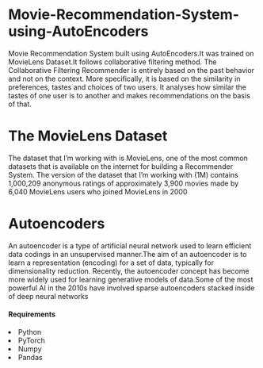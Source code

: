 <h1>Movie-Recommendation-System-using-AutoEncoders</h1>

Movie Recommendation System built using AutoEncoders.It was trained on MovieLens Dataset.It follows collaborative filtering method. The Collaborative Filtering Recommender is entirely based on the past behavior and not on the context. More specifically, it is based on the similarity in preferences, tastes and choices of two users. It analyses how similar the tastes of one user is to another and makes recommendations on the basis of that.

<h1>The MovieLens Dataset</h1>

The dataset that I’m working with is MovieLens, one of the most common datasets that is available on the internet for building a Recommender System. The version of the dataset that I’m working with (1M) contains 1,000,209 anonymous ratings of approximately 3,900 movies made by 6,040 MovieLens users who joined MovieLens in 2000

<h1>Autoencoders</h1>

An autoencoder is a type of artificial neural network used to learn efficient data codings in an unsupervised manner.The aim of an autoencoder is to learn a representation (encoding) for a set of data, typically for dimensionality reduction. Recently, the autoencoder concept has become more widely used for learning generative models of data.Some of the most powerful AI in the 2010s have involved sparse autoencoders stacked inside of deep neural networks
<h4>Requirements</h4>
<li>Python</li>
<li>PyTorch</li>
<li>Numpy</li>
<li>Pandas</li>

